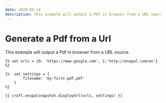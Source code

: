 ```yaml
---
date: 2020-05-14
description: This example will output a Pdf in browser from a URL source.
---
```


# Generate a Pdf from a Url

This example will output a Pdf in browser from a URL source.

```twig
{% set urls = {0: 'https://www.google.com', 1:'http://enupal.com/en'} %}

{%  set settings = {
        filename: 'my-first-pdf.pdf'
    }
%}

{{ craft.enupalsnapshot.displayUrl(urls, settings) }}
```